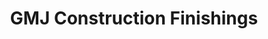 ---
title: "GMJ Construction Finishings"
url: /baguio/gmj-construction-finishings/
shop: hardware
---